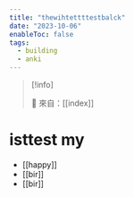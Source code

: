 ```yaml
---
title: "thewihtettttestbalck"
date: "2023-10-06"
enableToc: false
tags:
  - building
  - anki
---
```


> [!info]
>
> 🌱 來自：[[index]]

# isttest my

- [[happy]]
- [[bir]]
- [[bir]]
